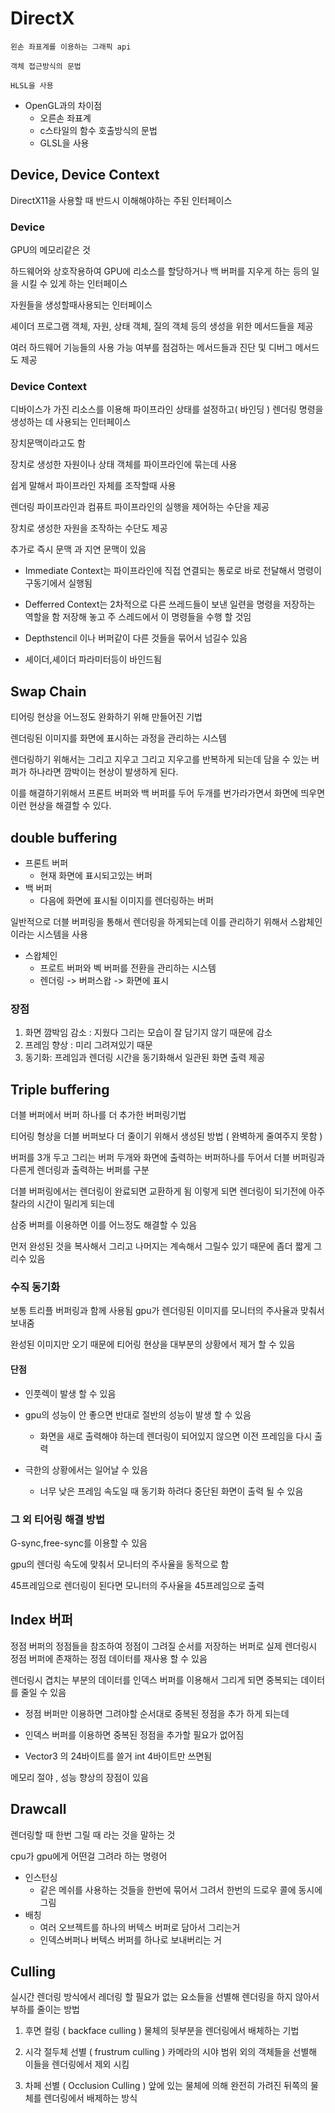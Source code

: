 # DirectX
    왼손 좌표계를 이용하는 그래픽 api

    객체 접근방식의 문법

    HLSL을 사용

- OpenGL과의 차이점
    - 오른손 좌표계
    - c스타일의 함수 호출방식의 문법
    - GLSL을 사용

## Device, Device Context
DirectX11을 사용할 때 반드시 이해해야하는 주된 인터페이스

### Device
GPU의 메모리같은 것

하드웨어와 상호작용하여 GPU에 리소스를 할당하거나 백 버퍼를 지우게 하는 등의 일을 시킬 수 있게 하는 인터페이스

자원들을 생성할때사용되는 인터페이스

셰이더 프로그램 객체, 자원, 상태 객체, 질의 객체 등의 생성을 위한 메서드들을 제공

여러 하드웨어 기능들의 사용 가능 여부를 점검하는 메서드들과 진단 및 디버그 메서드도 제공

### Device Context
디바이스가 가진 리소스를 이용해 파이프라인 상태를 설정하고( 바인딩 ) 렌더링 명령을 생성하는 데 사용되는 인터페이스

장치문맥이라고도 함

장치로 생성한 자원이나 상태 객체를 파이프라인에 묶는데 사용

쉽게 말해서 파이프라인 자체를 조작할때 사용

렌더링 파이프라인과 컴퓨트 파이프라인의 실행을 제어하는 수단을 제공

장치로 생성한 자원을 조작하는 수단도 제공

추가로 즉시 문맥 과 지연 문맥이 있음
- Immediate Context는 파이프라인에 직접 연결되는 통로로 바로 전달해서 명령이 구동기에서 실행됨

- Defferred Context는 2차적으로 다른 쓰레드들이 보낸 일련을 명령을 저장하는 역할을 함 저장해 놓고 주 스레드에서 이 명령들을 수행 할 것임

- Depthstencil 이나 버퍼같이 다른 것들을 묶어서 넘길수 있음

- 셰이더,셰이더 파라미터등이 바인드됨

## Swap Chain
티어링 현상을 어느정도 완화하기 위해 만들어진 기법

렌더링된 이미지를 화면에 표시하는 과정을 관리하는 시스템

렌더링하기 위해서는 그리고 지우고 그리고 지우고를 반복하게 되는데 담을 수 있는 버퍼가 하나라면 깜박이는 현상이 발생하게 된다.

이를 해결하기위해서 프론트 버퍼와 백 버퍼를 두어 두개를 번가라가면서 화면에 띄우면 이런 현상을 해결할 수 있다.

## double buffering

- 프론트 버퍼
    - 현재 화면에 표시되고있는 버퍼
- 백 버퍼
    - 다음에 화면에 표시될 이미지를 렌더링하는 버퍼

일반적으로 더블 버퍼링을 통해서 렌더링을 하게되는데 이를 관리하기 위해서 스왑체인이라는 시스템을 사용

- 스왑체인
    - 프로트 버퍼와 벡 버퍼를 전환을 관리하는 시스템
    - 렌더링 -> 버퍼스왑 -> 화면에 표시

### 장점
1. 화면 깜박임 감소 : 지웠다 그리는 모습이 잘 담기지 않기 때문에 감소
2. 프레임 향상 :  미리 그려져있기 때문
3. 동기화: 프레임과 렌더링 시간을 동기화해서 일관된 화면 출력 제공

## Triple buffering
더블 버퍼에서 버퍼 하나를 더 추가한 버퍼링기법

티어링 형상을 더블 버퍼보다 더 줄이기 위해서 생성된 방법 ( 완벽하게 줄여주지 못함 )

버퍼를 3개 두고 그리는 버퍼 두개와 화면에 출력하는 버퍼하나를 두어서 더블 버퍼링과 다른게 렌더링과 출력하는 버퍼를 구분

더블 버퍼링에서는 렌더링이 완료되면 교환하게 됨 이렇게 되면 렌더링이 되기전에 아주 찰라의 시간이 밀리게 되는데

삼중 버퍼를 이용하면 이를 어느정도 해결할 수 있음

먼저 완성된 것을 복사해서 그리고 나머지는 계속해서 그릴수 있기 때문에 좀더 짧게 그리수 있음

### 수직 동기화
보통 트리플 버퍼링과 함께 사용됨
    gpu가 렌더링된 이미지를 모니터의 주사율과 맞춰서 보내줌

완성된 이미지만 오기 때문에 티어링 현상을 대부분의 상황에서 제거 할 수 있음

#### 단점
- 인풋렉이 발생 할 수 있음

- gpu의 성능이 안 좋으면 반대로 절반의 성능이 발생 할 수 있음
    - 화면을 새로 출력해야 하는데 렌더링이 되어있지 않으면 이전 프레임을 다시 출력

- 극한의 상황에서는 일어날 수 있음
    - 너무 낮은 프레임 속도일 때 동기화 하려다 중단된 화면이 출력 될 수 있음

### 그 외 티어링 해결 방법
G-sync,free-sync를 이용할 수 있음

gpu의 렌더링 속도에 맞춰서 모니터의 주사율을 동적으로 함

45프레임으로 렌더링이 된다면 모니터의 주사율을 45프레임으로 출력

## Index 버퍼
정점 버퍼의 정점들을 참조하여 정점이 그려질 순서를 저장하는 버퍼로 실제 렌더링시 정점 버퍼에 존재하는 정점 데이터를 재사용 할 수 있음

렌더링시 겹치는 부분의 데이터를 인덱스 버퍼를 이용해서 그리게 되면 중복되는 데이터를 줄일 수 있음

- 정점 버퍼만 이용하면 그려야할 순서대로 중복된 정점을 추가 하게 되는데

- 인덱스 버퍼를 이용하면 중복된 정점을 추가할 필요가 없어짐
- Vector3 의 24바이트를 쓸거 int 4바이트만 쓰면됨

메모리 절야 , 성능 향상의 장점이 있음

## Drawcall
렌더링할 때 한번 그릴 때 라는 것을 말하는 것

cpu가 gpu에게 어떤걸 그려라 하는 명령어

 - 인스턴싱
    - 같은 메쉬를 사용하는 것들을 한번에 묶어서 그려서 한번의 드로우 콜에 동시에 그림
- 배칭
    - 여러 오브젝트를 하나의 버텍스 버퍼로 담아서 그리는거
    - 인덱스버퍼나 버텍스 버퍼를 하나로 보내버리는 거

## Culling
실시간 렌더링 방식에서 레더링 할 필요가 없는 요소들을 선별해 렌더링을 하지 않아서 부하를 줄이는 방법

1. 후면 컬링 ( backface culling )
물체의 뒷부분을 렌더링에서 배체하는 기법

2. 시각 절두체 선별  ( frustrum culling )
카메라의 시야 범위 외의 객체들을 선별해 이들을 렌더링에서 제외 시킴

3. 차페 선별 ( Occlusion Culling )
앞에 있는 물체에 의해 완전히 가려진 뒤쪽의 물체를 렌더링에서 배제하는 방식
